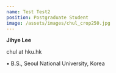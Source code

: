 ```yaml
---
name: Test Test2
position: Postgraduate Student
image: /assets/images/chul_crop250.jpg
---
```

**Jihye Lee**  

chul at hku.hk  
 
• B.S., Seoul National University, Korea  
